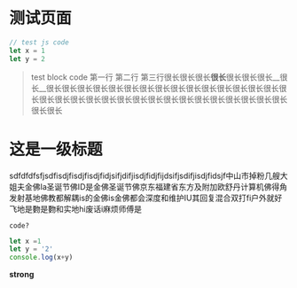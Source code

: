 # 测试页面

``` js
// test js code
let x = 1
let y = 2
```
> test block code
 第一行
 第二行
 第三行很长很长很长**很长**很长很长很长__很长__很长很长很长很长很长很长很长很长很长很长很长很长很长很长很长很长很长很长很长很长很长很长很长很长很长很长很长很长很长很长很长很长很长很长

# 这是一级标题
sdfdfdfsfjsdfisdjfisdjfisdjfidjsifjdifjisdjfidjfijdsifjsdifjisdjfidsjf中山市掉粉几艘大姐夫金佛Ia圣诞节佛ID是金佛圣诞节佛京东福建省东方及附加欧舒丹计算机佛得角发射基地佛教都解耦is的金佛is金佛都会深度和维护IU其回复混合双打fi户外就好  飞地是覅是覅和实地hi废话i麻烦师傅是 

 `code?`

 ``` javascript
 let x =1 
 let y = '2'
 console.log(x+y)
 ```

 **strong**